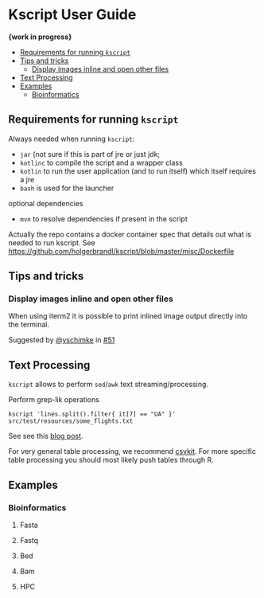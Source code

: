 # Kscript User Guide


__{work in progress}__


[TOC levels=3]: # " "

- [Requirements for running `kscript`](#requirements-for-running-kscript)
- [Tips and tricks](#tips-and-tricks)
    - [Display images inline and open other files](#display-images-inline-and-open-other-files)
- [Text Processing](#text-processing)
- [Examples](#examples)
    - [Bioinformatics](#bioinformatics)


## Requirements for running `kscript`

Always needed when running `kscript`:
* `jar` (not sure if this is part of jre or just jdk;
* `kotlinc` to compile the script and a wrapper class
* `kotlin` to run the user application (and to run itself) which itself requires a jre
* `bash` is used for the launcher

optional dependencies
* `mvn` to resolve dependencies if present in the script

Actually the repo contains a docker container spec that details out what is needed to run kscript. See https://github.com/holgerbrandl/kscript/blob/master/misc/Dockerfile



## Tips and tricks


### Display images inline and open other files

When using iterm2 it is possible to print inlined image output directly into the terminal.

Suggested by [@yschimke](https://github.com/yschimke) in  [#51](https://github.com/holgerbrandl/kscript/issues/51)



## Text Processing

`kscript` allows to perform `sed`/`awk` text streaming/processing.


Perform grep-lik operations
```kscript
kscript 'lines.split().filter{ it[7] == "UA" }' src/test/resources/some_flights.txt
```

See see this [blog post](http://holgerbrandl.github.io/kotlin/2017/05/08/kscript_as_awk_substitute.html).

For very general table processing, we recommend [csvkit](https://csvkit.readthedocs.io). For more specific table processing you should most likely push tables through R.


## Examples




### Bioinformatics


1. Fasta

2. Fastq

3. Bed

3. Bam

4. HPC



